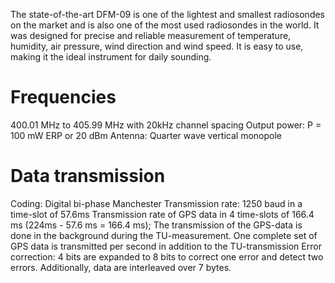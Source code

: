 The state-of-the-art DFM-09 is one of the lightest and smallest radiosondes on the market and is also one of the most used radiosondes in the world. It was designed for precise and reliable measurement of temperature, humidity, air pressure, wind direction and wind speed. It is easy to use, making it the ideal instrument for daily sounding.

# Frequencies
400.01 MHz to 405.99 MHz with 20kHz channel spacing
Output power: P = 100 mW ERP or 20 dBm
Antenna: Quarter wave vertical monopole

# Data transmission
Coding: Digital bi-phase Manchester
Transmission rate: 1250 baud in a time-slot of 57.6ms
Transmission rate of GPS data in 4 time-slots of 166.4 ms (224ms - 57.6 ms = 166.4 ms); The transmission of the GPS-data is done in the background during the TU-measurement. One complete set of GPS data is transmitted per second in addition to the TU-transmission
Error correction: 4 bits are expanded to 8 bits to correct one error and detect two errors. Additionally, data are interleaved over 7 bytes.